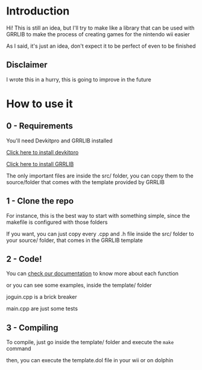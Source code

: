 # Introduction

Hi! This is still an idea, but I'll try to make like a library that can be used with GRRLIB to make the process of creating games for the nintendo wii easier

As I said, it's just an idea, don't expect it to be perfect of even to be finished

## Disclaimer

I wrote this in a hurry, this is going to improve in the future

# How to use it

## 0 - Requirements

You'll need Devkitpro and GRRLIB installed

[Click here to install devkitpro](https://devkitpro.org/wiki/Getting_Started)

[Click here to install GRRLIB](https://github.com/GRRLIB/GRRLIB)

The only important files are inside the src/ folder, you can copy them to the source/folder that comes with the template provided by GRRLIB


## 1 - Clone the repo

For instance, this is the best way to start with something simple, since the makefile is configured with those folders

If you want, you can just copy every .cpp and .h file inside the src/ folder to your source/ folder, that comes in the GRRLIB template 

## 2 - Code!

You can [check our documentation](https://github.com/Luxs710/wii-game-library/wiki) to know more about each function

or you can see some examples, inside the template/ folder

joguin.cpp is a brick breaker

main.cpp are just some tests 

## 3 - Compiling

To compile, just go inside the template/ folder and execute the ```make``` command

then, you can execute the template.dol file in your wii or on dolphin
